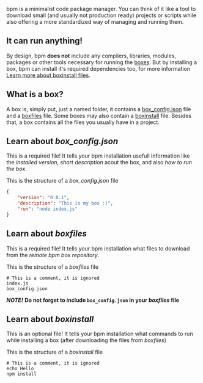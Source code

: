 bpm is a minimalist code package manager. You can think of it like a tool to download small (and usually not production ready) projects or scripts while also offering a more standardized way of managing and running them.


## It can run anything!

By design, bpm **does not** include any compilers, libraries, modules, packages or other tools necessary for running the [boxes](#what-is-a-box). But by installing a box, bpm can install it's required dependencies too, for more information [Learn more about boxinstall files](#learn-about-boxinstall).

## What is a box?
A box is, simply put, just a named folder, it contains a [box_config.json](#learn-about-box_configjson) file and a [boxfiles](#learn-about-boxfiles) file. Some boxes may also contain a [boxinstall](#learn-about-boxinstall) file. Besides that, a box contains all the files you usually have in a project.

## Learn about *box_config.json*
This is a required file! It tells your bpm installation usefull information like the *installed version*, *short description* acout the box, and also *how to run the box*.

This is the structure of a *box_config.json* file
```json
{
	"version": "0.0.1",
	"description": "This is my box :)",
	"run": "node index.js"
}
```

## Learn about *boxfiles*
This is a required file! It tells your bpm installation what files to download from the *remote bpm box repository*.

This is the structure of a *boxfiles* file
```
# This is a comment, it is ignored
index.js
box_config.json
```
***NOTE!*** **Do not forget to include `box_config.json` in your *boxfiles* file**

## Learn about *boxinstall*
This is an optional file! It tells your bpm installation what commands to run while installing a box (after downloading the files from *boxfiles*)

This is the structure of a *boxinstall* file
```
# This is a comment, it is ignored
echo Hello
npm install
```
